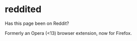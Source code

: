 reddited
========

Has this page been on Reddit?

Formerly an Opera (<13) browser extension, now for Firefox.
